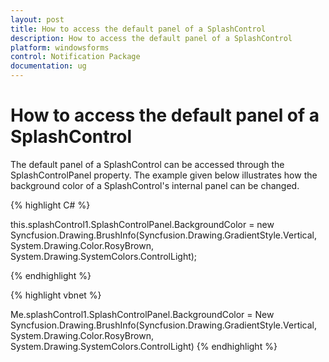 ```yaml
---
layout: post
title: How to access the default panel of a SplashControl
description: How to access the default panel of a SplashControl
platform: windowsforms
control: Notification Package 
documentation: ug
---
```


#  How to access the default panel of a SplashControl
The default panel of a SplashControl can be accessed through the SplashControlPanel property.
The example given below illustrates how the background color of a SplashControl's internal panel can be changed.

{% highlight C# %}


this.splashControl1.SplashControlPanel.BackgroundColor = new Syncfusion.Drawing.BrushInfo(Syncfusion.Drawing.GradientStyle.Vertical, System.Drawing.Color.RosyBrown, System.Drawing.SystemColors.ControlLight);

{% endhighlight %}

{% highlight vbnet %}


Me.splashControl1.SplashControlPanel.BackgroundColor = New Syncfusion.Drawing.BrushInfo(Syncfusion.Drawing.GradientStyle.Vertical, System.Drawing.Color.RosyBrown, System.Drawing.SystemColors.ControlLight)
{% endhighlight %}